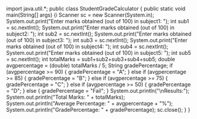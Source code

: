 import java.util.*;
public class StudentGradeCalculator
 {
    public static void main(String[] args) 
    {i
        Scanner sc = new Scanner(System.in);
        System.out.print("Enter marks obtained (out of 100) in subject1: ");
        int sub1 = sc.nextInt();
        System.out.print("Enter marks obtained (out of 100) in subject2: ");
        int sub2 = sc.nextInt();
        System.out.print("Enter marks obtained (out of 100) in subject3: ");
        int sub3 = sc.nextInt();
        System.out.print("Enter marks obtained (out of 100) in subject4: ");
        int sub4 = sc.nextInt();
        System.out.print("Enter marks obtained (out of 100) in subject5: ");
        int sub5 = sc.nextInt();
        int totalMarks = sub1+sub2+sub3+sub4+sub5;
        double avgpercentage = (double) totalMarks / 5;
        String gradePercentage;
        if (avgpercentage >= 90) 
        {
            gradePercentage = "A";
        }
            else if (avgpercentage >= 85)
        {
            gradePercentage = "B";
        } 
            else if (avgpercentage >= 75) 
        {
            gradePercentage = "C";
        }
            else if (avgpercentage >= 50) 
        {
            gradePercentage = "D";
        } 
            else 
        {
            gradePercentage  = "Fail";
        }
        System.out.println("\nResults:");
        System.out.println("Total Marks: " + totalMarks);
        System.out.println("Average Percentage: " + avgpercentage + "%");
        System.out.println("GradePercentage: " + gradePercentage);
        sc.close();
    }
}
